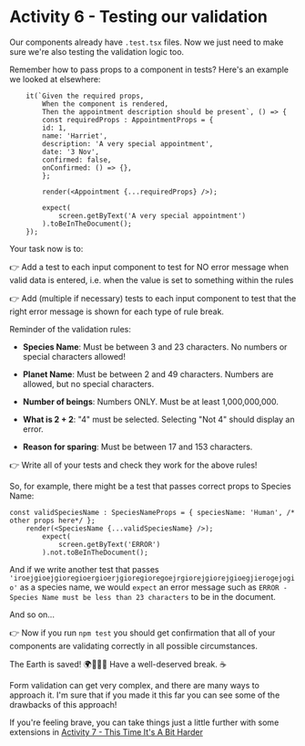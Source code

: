 # Activity 6 - Testing our validation

Our components already have `.test.tsx` files. Now we just need to make sure we're also testing the validation logic too.

Remember how to pass props to a component in tests? Here's an example we looked at elsewhere:

```TSX
	it(`Given the required props,
		When the component is rendered,
		Then the appointment description should be present`, () => {
		const requiredProps : AppointmentProps = {
		id: 1,
		name: 'Harriet',
		description: 'A very special appointment',
		date: '3 Nov',
		confirmed: false,
		onConfirmed: () => {},
		};

    	render(<Appointment {...requiredProps} />);

    	expect(
    		screen.getByText('A very special appointment')
    	).toBeInTheDocument();
    });
```

Your task now is to:

👉 Add a test to each input component to test for NO error message when valid data is entered, i.e. when the value is set to something within the rules

👉 Add (multiple if necessary) tests to each input component to test that the right error message is shown for each type of rule break.

Reminder of the validation rules:

-   **Species Name**: Must be between 3 and 23 characters. No numbers or special characters allowed!

-   **Planet Name**: Must be between 2 and 49 characters. Numbers are allowed, but no special characters.

-   **Number of beings**: Numbers ONLY. Must be at least 1,000,000,000.

-   **What is 2 + 2**: "4" must be selected. Selecting "Not 4" should display an error.

-   **Reason for sparing**: Must be between 17 and 153 characters.

👉 Write all of your tests and check they work for the above rules!

So, for example, there might be a test that passes correct props to Species Name:

```TSX
const validSpeciesName : SpeciesNameProps = { speciesName: 'Human', /* other props here*/ };
	render(<SpeciesName {...validSpeciesName} />);
		expect(
    		screen.getByText('ERROR')
    	).not.toBeInTheDocument();
```

And if we write another test that passes `'iroejgioejgioregioergioerjgioregioregoejrgiorejgiorejgioegjierogejogio'` as a species name, we would `expect` an error message such as `ERROR - Species Name must be less than 23 characters` to be in the document.

And so on...

👉 Now if you run `npm test` you should get confirmation that all of your components are validating correctly in all possible circumstances.

The Earth is saved! 🌍💃🕺🥳 Have a well-deserved break. ☕

Form validation can get very complex, and there are many ways to approach it. I'm sure that if you made it this far you can see some of the drawbacks of this approach!

If you're feeling brave, you can take things just a little further with some extensions in [Activity 7 - This Time It's A Bit Harder](./activity_7_extension.md)
